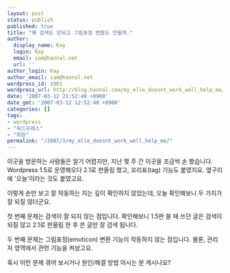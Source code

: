 ```yaml
---
layout: post
status: publish
published: true
title: "왜 검색도 안되고 그림표정 변환도 안될까."
author:
  display_name: Kay
  login: Kay
  email: iam@hannal.net
  url: ''
author_login: Kay
author_email: iam@hannal.net
wordpress_id: 1001
wordpress_url: http://blog.hannal.com/my_elle_doesnt_work_well_help_me/
date: '2007-03-12 21:52:40 +0900'
date_gmt: '2007-03-12 12:52:40 +0900'
categories: []
tags:
- wordpress
- "워드프레스"
- "희망"
permalink: "/2007/3/my_elle_doesnt_work_well_help_me/"
---
```

<p>이곳을 방문하는 사람들은 알기 어렵지만, 지난 몇 주 간 이곳을 조금씩 손 봤습니다. Wordpress 1.5로 운영해오다 2.1로 판올림 했고, 꼬리표(tag) 기능도 붙였지요. 옆구리에 '오늘'이라는 것도 붙였고요.</p>
<p>이렇게 손만 보고 잘 작동하는 지는 깊이 확인하지 않았는데, 오늘 확인해보니 두 가지가 잘 되질 않더군요.</p>
<p>첫 번째 문제는 검색이 잘 되지 않는 점입니다. 확인해보니 1.5판 쓸 때 쓰던 글은 검색이 되질 않고 2.1로 판올림 한 후 쓴 글만 잘 검색 됩니다.</p>
<p>두 번째 문제는 그림표정(emoticon) 변환 기능이 작동하지 않는 점입니다. 물론, 관리자 영역에서 관련 기능을 켜놨고요.</p>
<p>혹시 이런 문제 겪어 보시거나 원인/해결 방법 아시는 분 계시나요?</p>
